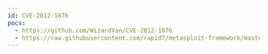 ```yaml
---
id: CVE-2012-1876
pocs:
  - https://github.com/WizardVan/CVE-2012-1876
  - https://raw.githubusercontent.com/rapid7/metasploit-framework/master/modules/exploits/windows/browser/ms12_037_ie_colspan.rb
---
```

